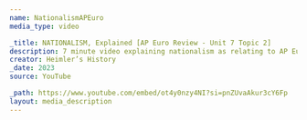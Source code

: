 ```yaml
---
name: NationalismAPEuro
media_type: video

_title: NATIONALISM, Explained [AP Euro Review - Unit 7 Topic 2]
description: 7 minute video explaining nationalism as relating to AP Euro
creator: Heimler’s History
_date: 2023
source: YouTube

_path: https://www.youtube.com/embed/ot4y0nzy4NI?si=pnZUvaAkur3cY6Fp
layout: media_description
---
```

